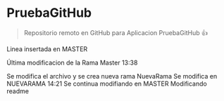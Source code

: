 # PruebaGitHub
>Repositorio remoto en GitHub para Aplicacion PruebaGitHub :+1:

Linea insertada en MASTER

Última modificacion de la Rama Master 13:38

Se modifica el archivo y se crea nueva rama NuevaRama
Se modifica en NUEVARAMA 14:21
Se continua modifiando en MASTER
Modificando readme
